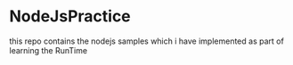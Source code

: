 # NodeJsPractice
this repo contains the nodejs samples which i have implemented as part of learning the RunTime

